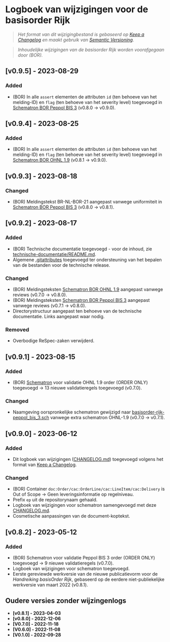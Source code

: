 # Logboek van wijzigingen voor de basisorder Rijk

> _Het format van dit wijzigingbestand is gebaseerd op [Keep a Changelog](https://keepachangelog.com/nl/1.1.0/) en maakt gebruik van [Semantic Versioning](https://semver.org/spec/v2.0.0.html)_.

> _Inhoudelijke wijzigingen van de basisorder Rijk worden voorafgegaan door (BOR)._


## [v0.9.5] - 2023-08-29

### Added

- (BOR) In alle `assert` elementen de attributen `id` (ten behoeve van het melding-ID) en `flag` (ten behoeve van het severity level) toegevoegd in [Schematron BOR Peppol BIS 3](./technische-documentatie/basisorder-rijk-peppol-bis-3.sch) (v0.8.0 → v0.9.0).


## [v0.9.4] - 2023-08-25

### Added

- (BOR) In alle `assert` elementen de attributen `id` (ten behoeve van het melding-ID) en `flag` (ten behoeve van het severity level) toegevoegd in [Schematron BOR OHNL 1.9](./technische-documentatie/basisorder-rijk-ohnl-1.9.sch) (v0.8.1 → v0.9.0).



## [v0.9.3] - 2023-08-18

### Changed

- (BOR) Meldingstekst BR-NL-BOR-21 aangepast vanwege uniformiteit in [Schematron BOR Peppol BIS 3](./technische-documentatie/basisorder-rijk-peppol-bis-3.sch) (v0.8.0 → v0.8.1).


## [v0.9.2] - 2023-08-17

### Added

- (BOR) Technische documentatie toegevoegd - voor de inhoud, zie [technische-documentatie/README.md](./technische-documentatie/README.md).
- Algemene [.gitattributes](./.gitattributes) toegevoegd ter ondersteuning van het bepalen van de bestanden voor de technische release.

### Changed

- (BOR) Meldingsteksten [Schematron BOR OHNL 1.9](./technische-documentatie/basisorder-rijk-ohnl-1.9.sch) aangepast vanwege reviews (v0.7.0 → v0.8.0).
- (BOR) Meldingsteksten [Schematron BOR Peppol BIS 3](./technische-documentatie/basisorder-rijk-peppol-bis-3.sch) aangepast vanwege reviews (v0.7.1 → v0.8.0).
- Directorystructuur aangepast ten behoeve van de technische documentatie. Links aangepast waar nodig.

### Removed

- Overbodige ReSpec-zaken verwijderd.


## [v0.9.1] - 2023-08-15

### Added

- (BOR) [Schematron](./technische-documentatie/basisorder-rijk-ohnl-1.9.sch) voor validatie OHNL 1.9 order (ORDER ONLY) toegevoegd → 13 nieuwe validatieregels toegevoegd (v0.7.0).

### Changed

- Naamgeving oorspronkelijke schematron gewijzigd naar [basisorder-rijk-peppol_bis_3.sch](./technische-documentatie/basisorder-rijk-peppol-bis-3.sch) vanwege extra schematron OHNL-1.9 (v0.7.0 → v0.7.1).


## [v0.9.0] - 2023-06-12

### Added

- Dit logboek van wijzigingen ([CHANGELOG.md](CHANGELOG.md)) toegevoegd volgens het format van [Keep a Changelog](https://keepachangelog.com/nl/1.1.0/).

### Changed

- (BOR) Container `doc:Order/cac:OrderLine/cac:LineItem/cac:Delivery` is Out of Scope → Geen leveringsinformatie op regelniveau.
- Prefix `ep` uit de repositorynaam gehaald.
- Logboek van wijzigingen voor schematron samengevoegd met deze [CHANGELOG.md](CHANGELOG.md).
- Cosmetische aanpassingen van de document-koptekst.


## [v0.8.2] - 2023-05-12

### Added

- (BOR) Schematron voor validatie Peppol BIS 3 order (ORDER ONLY) toegevoegd → 9 nieuwe validatieregels (v0.7.0).
- Logboek van wijzigingen voor schematron toegevoegd.
- Eerste gereviewde werkversie van de nieuwe publicatievorm voor de <em>Handreiking basisOrder Rijk</em>, gebaseerd op de eerdere niet-publiekelijke werkversie van maart 2022 (v0.8.1).


## Oudere versies zonder wijzingenlogs

* **[v0.8.1] - 2023-04-03**
* **[v0.8.0] - 2022-12-06**
* **[V0.7.0] - 2022-11-18**
* **[V0.6.0] - 2022-11-08**
* **[V0.1.0] - 2022-09-28**